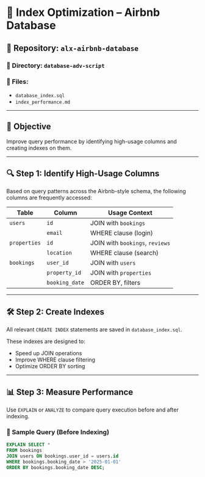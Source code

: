 # 🚀 Index Optimization – Airbnb Database

## 📁 Repository: `alx-airbnb-database`
### 📂 Directory: `database-adv-script`
### 📄 Files:
- `database_index.sql`
- `index_performance.md`

---

## 🎯 Objective

Improve query performance by identifying high-usage columns and creating indexes on them.

---

## 🔍 Step 1: Identify High-Usage Columns

Based on query patterns across the Airbnb-style schema, the following columns are frequently accessed:

| Table       | Column           | Usage Context         |
|-------------|------------------|------------------------|
| `users`     | `id`             | JOIN with `bookings`  |
|             | `email`          | WHERE clause (login)  |
| `properties`| `id`             | JOIN with `bookings`, `reviews` |
|             | `location`       | WHERE clause (search) |
| `bookings`  | `user_id`        | JOIN with `users`     |
|             | `property_id`    | JOIN with `properties`|
|             | `booking_date`   | ORDER BY, filters     |

---

## 🛠️ Step 2: Create Indexes

All relevant `CREATE INDEX` statements are saved in `database_index.sql`.

These indexes are designed to:
- Speed up JOIN operations
- Improve WHERE clause filtering
- Optimize ORDER BY sorting

---

## 📊 Step 3: Measure Performance

Use `EXPLAIN` or `ANALYZE` to compare query execution before and after indexing.

### 🧪 Sample Query (Before Indexing)
```sql
EXPLAIN SELECT * 
FROM bookings 
JOIN users ON bookings.user_id = users.id 
WHERE bookings.booking_date > '2025-01-01' 
ORDER BY bookings.booking_date DESC;
